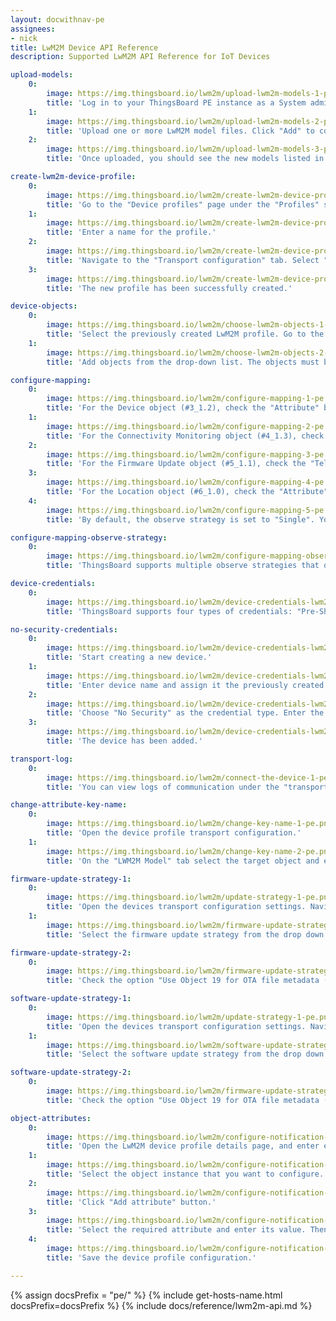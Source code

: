 ```yaml
---
layout: docwithnav-pe
assignees:
- nick
title: LwM2M Device API Reference
description: Supported LwM2M API Reference for IoT Devices

upload-models:
    0:
        image: https://img.thingsboard.io/lwm2m/upload-lwm2m-models-1-pe.png
        title: 'Log in to your ThingsBoard PE instance as a System administrator. Navigate to the "Resources library" page under the "Resources" section. Click the "+" (Add resource) button in the top-right corner of the window.'
    1:
        image: https://img.thingsboard.io/lwm2m/upload-lwm2m-models-2-pe.png
        title: 'Upload one or more LwM2M model files. Click "Add" to complete the upload.'
    2:
        image: https://img.thingsboard.io/lwm2m/upload-lwm2m-models-3-pe.png
        title: 'Once uploaded, you should see the new models listed in the Resources library.'

create-lwm2m-device-profile:
    0:
        image: https://img.thingsboard.io/lwm2m/create-lwm2m-device-profile-1-pe.png
        title: 'Go to the "Device profiles" page under the "Profiles" section. Click the "+" (Add device profile) button in the top-right corner of the window, and in the pop-up menu, select "Create new device profile".'
    1:
        image: https://img.thingsboard.io/lwm2m/create-lwm2m-device-profile-2-pe.png
        title: 'Enter a name for the profile.'
    2:
        image: https://img.thingsboard.io/lwm2m/create-lwm2m-device-profile-3-pe.png
        title: 'Navigate to the "Transport configuration" tab. Select "LWM2M" as the transport type from the dropdown menu. Then, click "Add" to create the device profile.'
    3:
        image: https://img.thingsboard.io/lwm2m/create-lwm2m-device-profile-4-pe.png
        title: 'The new profile has been successfully created.'

device-objects:
    0:
        image: https://img.thingsboard.io/lwm2m/choose-lwm2m-objects-1-pe.png
        title: 'Select the previously created LwM2M profile. Go to the "Transport configuration" tab. Click the "Edit" button.'
    1:
        image: https://img.thingsboard.io/lwm2m/choose-lwm2m-objects-2-pe.png
        title: 'Add objects from the drop-down list. The objects must be preloaded into the Resource library beforehand.'

configure-mapping:
    0:
        image: https://img.thingsboard.io/lwm2m/configure-mapping-1-pe.png
        title: 'For the Device object (#3_1.2), check the "Attribute" box for resource #0 (Manufacturer), resource #1 (Model Number) and resource #2 (Serial Number) so that the server can track these values, receive updates, and store them as attributes in ThingsBoard.'
    1:
        image: https://img.thingsboard.io/lwm2m/configure-mapping-2-pe.png
        title: 'For the Connectivity Monitoring object (#4_1.3), check the "Telemetry" and/or "Observe" boxes for resource #2 (Radio Signal Strength) and resource #3 (Link Quality) so that the server can track these values, receive updates, and store them as telemetry in ThingsBoard.'
    2:
        image: https://img.thingsboard.io/lwm2m/configure-mapping-3-pe.png
        title: 'For the Firmware Update object (#5_1.1), check the "Telemetry" and/or "Observe" boxes for resource #3 (State) and resource #5 (Update Result) so that the server can track these values, receive updates, and store them as telemetry in ThingsBoard.'
    3:
        image: https://img.thingsboard.io/lwm2m/configure-mapping-4-pe.png
        title: 'For the Location object (#6_1.0), check the "Attribute" box for resource #0 (Latitude) and resource #1 (Longitude) so that the server can track these values, receive updates, and store them as attributes in ThingsBoard.'
    4:
        image: https://img.thingsboard.io/lwm2m/configure-mapping-5-pe.png
        title: 'By default, the observe strategy is set to "Single". You can switch to "Composite all" or "Composite by object" to reduce traffic or to group resources more efficiently. Then, save changes.'

configure-mapping-observe-strategy:
    0:
        image: https://img.thingsboard.io/lwm2m/configure-mapping-observe-strategy-1-pe.png
        title: 'ThingsBoard supports multiple observe strategies that define how LwM2M resources are grouped and monitored.'

device-credentials:
    0:
        image: https://img.thingsboard.io/lwm2m/device-credentials-lwm2m-1-pe.png
        title: 'ThingsBoard supports four types of credentials: "Pre-Shared Key (PSK)", "Raw Public Key (RPK)", "X.509 Certificate" and "No Security".'

no-security-credentials:
    0:
        image: https://img.thingsboard.io/lwm2m/device-credentials-lwm2m-2-pe.png
        title: 'Start creating a new device.'
    1:
        image: https://img.thingsboard.io/lwm2m/device-credentials-lwm2m-3-pe.png
        title: 'Enter device name and assign it the previously created LwM2M device profile. Then, go to the "Credentials" tab.'
    2:
        image: https://img.thingsboard.io/lwm2m/device-credentials-lwm2m-4-pe.png
        title: 'Choose "No Security" as the credential type. Enter the Endpoint Client Name — this will be used to identify the device on the network. Click "Add".'
    3:
        image: https://img.thingsboard.io/lwm2m/device-credentials-lwm2m-5-pe.png
        title: 'The device has been added.'

transport-log:
    0:
        image: https://img.thingsboard.io/lwm2m/connect-the-device-1-pe.png
        title: 'You can view logs of communication under the "transportLog" event of the "Latest telemetry" tab.'

change-attribute-key-name:
    0:
        image: https://img.thingsboard.io/lwm2m/change-key-name-1-pe.png
        title: 'Open the device profile transport configuration.'
    1:
        image: https://img.thingsboard.io/lwm2m/change-key-name-2-pe.png
        title: 'On the "LWM2M Model" tab select the target object and expand the "Attributes" list. Tick the "Attribute" checkbox on the desired attribute and input the custom name for the key. Then, save changes.'

firmware-update-strategy-1:
    0:
        image: https://img.thingsboard.io/lwm2m/update-strategy-1-pe.png
        title: 'Open the devices transport configuration settings. Navigate to the "Other settings" of the "Transport configuration" tab, and enter edit mode.'
    1:
        image: https://img.thingsboard.io/lwm2m/firmware-update-strategy-1-pe.png
        title: 'Select the firmware update strategy from the drop down menu. Then, save changes.'

firmware-update-strategy-2:
    0:
        image: https://img.thingsboard.io/lwm2m/firmware-update-strategy-2-pe.png
        title: 'Check the option "Use Object 19 for OTA file metadata (checksum, size, version, name)". Then, save changes.'

software-update-strategy-1:
    0:
        image: https://img.thingsboard.io/lwm2m/update-strategy-1-pe.png
        title: 'Open the devices transport configuration settings. Navigate to the "Other settings" of the "Transport configuration" tab, and enter edit mode.'
    1:
        image: https://img.thingsboard.io/lwm2m/software-update-strategy-1-pe.png
        title: 'Select the software update strategy from the drop down menu. Then, save changes.'

software-update-strategy-2:
    0:
        image: https://img.thingsboard.io/lwm2m/firmware-update-strategy-2-pe.png
        title: 'Check the option "Use Object 19 for OTA file metadata (checksum, size, version, name)". Then, save changes.'

object-attributes:
    0:
        image: https://img.thingsboard.io/lwm2m/configure-notification-attributes-1-pe.png
        title: 'Open the LwM2M device profile details page, and enter edit mode.'
    1:
        image: https://img.thingsboard.io/lwm2m/configure-notification-attributes-2-pe.png
        title: 'Select the object instance that you want to configure. Tick in the "Attribute" and "Observe" checkbox, and click "+" icon button to add the attribute.'
    2:
        image: https://img.thingsboard.io/lwm2m/configure-notification-attributes-3-pe.png
        title: 'Click "Add attribute" button.'
    3:
        image: https://img.thingsboard.io/lwm2m/configure-notification-attributes-4-pe.png
        title: 'Select the required attribute and enter its value. Then, click "Save".'
    4:
        image: https://img.thingsboard.io/lwm2m/configure-notification-attributes-5-pe.png
        title: 'Save the device profile configuration.'

---
```


{% assign docsPrefix = "pe/" %}
{% include get-hosts-name.html docsPrefix=docsPrefix %}
{% include docs/reference/lwm2m-api.md %}